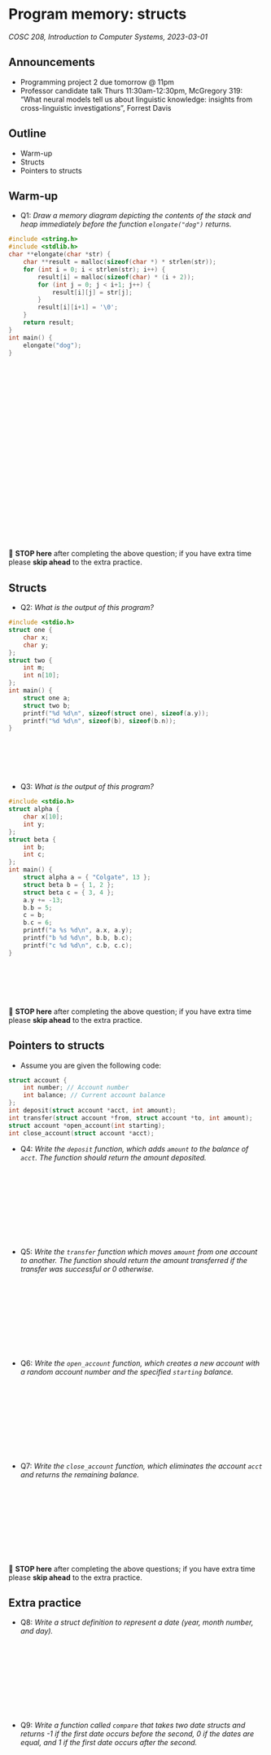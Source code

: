 # Program memory: structs
_COSC 208, Introduction to Computer Systems, 2023-03-01_

## Announcements
* Programming project 2 due tomorrow @ 11pm
* Professor candidate talk Thurs 11:30am-12:30pm, McGregory 319: “What neural models tell us about linguistic knowledge: insights from cross-linguistic investigations”, Forrest Davis

## Outline
* Warm-up
* Structs
* Pointers to structs

## Warm-up
* Q1: _Draw a memory diagram depicting the contents of the stack and heap immediately before the function `elongate("dog")` returns._


```c
#include <string.h>
#include <stdlib.h>
char **elongate(char *str) {
    char **result = malloc(sizeof(char *) * strlen(str));
    for (int i = 0; i < strlen(str); i++) {
        result[i] = malloc(sizeof(char) * (i + 2));
        for (int j = 0; j < i+1; j++) {
            result[i][j] = str[j];
        }
        result[i][i+1] = '\0';
    }
    return result;
}
int main() {
    elongate("dog");
}
```

<p style="height:25em;"></p>

🛑 **STOP here** after completing the above question; if you have extra time please **skip ahead** to the extra practice.

## Structs

* Q2: _What is the output of this program?_


```c
#include <stdio.h>
struct one {
    char x;
    char y;
};
struct two {
    int m;
    int n[10];
};
int main() {
    struct one a;
    struct two b;
    printf("%d %d\n", sizeof(struct one), sizeof(a.y));
    printf("%d %d\n", sizeof(b), sizeof(b.n));
}
```

<p style="height:5em;"></p>

* Q3: _What is the output of this program?_


```c
#include <stdio.h>
struct alpha {
    char x[10];
    int y;
};
struct beta {
    int b;
    int c;
};
int main() {
    struct alpha a = { "Colgate", 13 };
    struct beta b = { 1, 2 };
    struct beta c = { 3, 4 };
    a.y += -13;
    b.b = 5;
    c = b;
    b.c = 6;
    printf("a %s %d\n", a.x, a.y);
    printf("b %d %d\n", b.b, b.c);
    printf("c %d %d\n", c.b, c.c);
}
```

<p style="height:5em;"></p>

🛑 **STOP here** after completing the above question; if you have extra time please **skip ahead** to the extra practice.

<div style="page-break-after:always;"></div>

## Pointers to structs

* Assume you are given the following code:


```c
struct account {
    int number; // Account number
    int balance; // Current account balance
};
int deposit(struct account *acct, int amount);
int transfer(struct account *from, struct account *to, int amount);
struct account *open_account(int starting);
int close_account(struct account *acct);
```

* Q4: _Write the `deposit` function, which adds `amount` to the balance of `acct`. The function should return the amount deposited._

<p style="height:10em;"></p>

* Q5: _Write the `transfer` function which moves `amount` from one account to another. The function should return the amount transferred if the transfer was successful or 0 otherwise._

<p style="height:10em;"></p>

* Q6: _Write the `open_account` function, which creates a new account with a random account number and the specified `starting` balance._

<p style="height:10em;"></p>

* Q7: _Write the `close_account` function, which eliminates the account `acct` and returns the remaining balance._

<p style="height:10em;"></p>

🛑 **STOP here** after completing the above questions; if you have extra time please **skip ahead** to the extra practice.

<div style="page-break-after:always;"></div>

## Extra practice

* Q8: _Write a struct definition to represent a date (year, month number, and day)._

<p style="height:10em;"></p>

* Q9: _Write a function called `compare` that takes two date structs and returns -1 if the first date occurs before the second, 0 if the dates are equal, and 1 if the first date occurs after the second._
